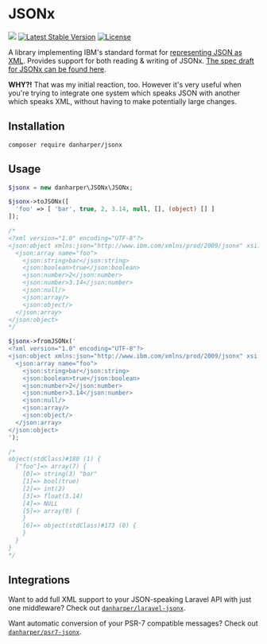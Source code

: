 # JSONx

[![](https://api.travis-ci.org/danharper/JSONx.svg)](https://travis-ci.org/danharper/JSONx) [![Latest Stable Version](https://poser.pugx.org/danharper/jsonx/v/stable)](https://packagist.org/packages/danharper/jsonx) [![License](https://poser.pugx.org/danharper/jsonx/license)](https://packagist.org/packages/danharper/jsonx)

A library implementing IBM's standard format for [representing JSON as XML](http://www-01.ibm.com/support/knowledgecenter/SS9H2Y_6.0.0/com.ibm.dp.xm.doc/json_jsonx.html). Provides support for both reading & writing of JSONx. [The spec draft for JSONx can be found here](http://tools.ietf.org/html/draft-rsalz-jsonx-00).

**WHY?!** That was my initial reaction, too. However it's very useful when you're trying to integrate one system which speaks JSON with another which speaks XML, without having to make potentially large changes.

## Installation

```
composer require danharper/jsonx
```

## Usage

```php
$jsonx = new danharper\JSONx\JSONx;

$jsonx->toJSONx([
  'foo' => [ 'bar', true, 2, 3.14, null, [], (object) [] ]
]);

/*
<?xml version="1.0" encoding="UTF-8"?>
<json:object xmlns:json="http://www.ibm.com/xmlns/prod/2009/jsonx" xsi:schemaLocation="http://www.datapower.com/schemas/json jsonx.xsd" xmlns:xsi="http://www.w3.org/2001/XMLSchema-instance">
  <json:array name="foo">
    <json:string>bar</json:string>
    <json:boolean>true</json:boolean>
    <json:number>2</json:number>
    <json:number>3.14</json:number>
    <json:null/>
    <json:array/>
    <json:object/>
  </json:array>
</json:object>
*/

$jsonx->fromJSONx('
<?xml version="1.0" encoding="UTF-8"?>
<json:object xmlns:json="http://www.ibm.com/xmlns/prod/2009/jsonx" xsi:schemaLocation="http://www.datapower.com/schemas/json jsonx.xsd" xmlns:xsi="http://www.w3.org/2001/XMLSchema-instance">
  <json:array name="foo">
    <json:string>bar</json:string>
    <json:boolean>true</json:boolean>
    <json:number>2</json:number>
    <json:number>3.14</json:number>
    <json:null/>
    <json:array/>
    <json:object/>
  </json:array>
</json:object>
');

/*
object(stdClass)#180 (1) {
  ["foo"]=> array(7) {
    [0]=> string(3) "bar"
    [1]=> bool(true)
    [2]=> int(2)
    [3]=> float(3.14)
    [4]=> NULL
    [5]=> array(0) {
    }
    [6]=> object(stdClass)#173 (0) {
    }
  }
}
*/
```

## Integrations

Want to add full XML support to your JSON-speaking Laravel API with just one middleware? Check out [`danharper/laravel-jsonx`](https://github.com/danharper/LaravelJSONx).

Want automatic conversion of your PSR-7 compatible messages? Check out [`danharper/psr7-jsonx`](https://github.com/danharper/Psr7JSONx).
